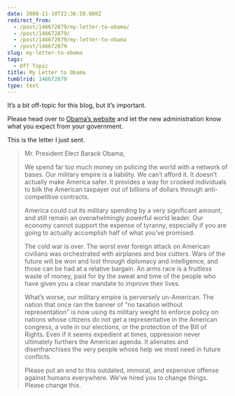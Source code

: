```yaml
---
date: 2008-11-10T22:36:59.000Z
redirect_from:
  - /post/146672879/my-letter-to-obama/
  - /post/146672879/
  - /post/146672879/my-letter-to-obama
  - /post/146672879
slug: my-letter-to-obama
tags:
  - Off Topic
title: My Letter to Obama
tumblrid: 146672879
type: text
---
```

<p>It&rsquo;s a bit off-topic for this blog, but it&rsquo;s important.</p>

<p>Please head over to <a href="http://change.gov/page/s/yourstory">Obama&rsquo;s website</a> and let the new administration know what you expect from your government.</p>

<p>This is the letter I just sent.</p>

<blockquote>Mr. President Elect Barack Obama,

We spend far too much money on policing the world with a network of bases.  Our military empire is a liability.  We can&rsquo;t afford it.  It doesn&rsquo;t actually make America safer.  It provides a way for crooked individuals to bilk the American taxpayer out of billions of dollars through anti-competitive contracts.

America could cut its military spending by a very significant amount, and still remain an overwhelmingly powerful world leader.  Our economy cannot support the expense of tyranny, especially if you are going to actually accomplish half of what you&rsquo;ve promised.

The cold war is over.  The worst ever foreign attack on American civilians was orchestrated with airplanes and box cutters.  Wars of the future will be won and lost through diplomacy and intelligence, and those can be had at a relative bargain.  An arms race is a fruitless waste of money, paid for by the sweat and time of the people who have given you a clear mandate to improve their lives.

What&rsquo;s worse, our military empire is perversely un-American.  The nation that once ran the banner of &ldquo;no taxation without representation&rdquo; is now using its military weight to enforce policy on nations whose citizens do not get a representative in the American congress, a vote in our elections, or the protection of the Bill of Rights.  Even if it seems expedient at times, oppression never ultimately furthers the American agenda.  It alienates and disenfranchises the very people whose help we most need in future conflicts.

Please put an end to this outdated, immoral, and expensive offense against humans everywhere.  We&rsquo;ve hired you to change things.  Please change this.</blockquote>
